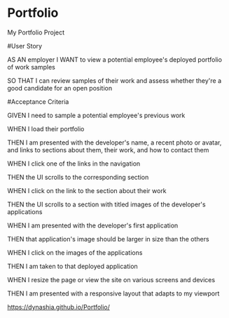 # Portfolio
My Portfolio Project

#User Story

AS AN employer
I WANT to view a potential employee's deployed portfolio of work samples

SO THAT I can review samples of their work and assess whether they're a good candidate for an open position

#Acceptance Criteria

GIVEN I need to sample a potential employee's previous work

WHEN I load their portfolio

THEN I am presented with the developer's name, a recent photo or avatar, and links to sections about them, their work, and how to contact them

WHEN I click one of the links in the navigation

THEN the UI scrolls to the corresponding section

WHEN I click on the link to the section about their work

THEN the UI scrolls to a section with titled images of the developer's applications

WHEN I am presented with the developer's first application

THEN that application's image should be larger in size than the others

WHEN I click on the images of the applications

THEN I am taken to that deployed application

WHEN I resize the page or view the site on various screens and devices

THEN I am presented with a responsive layout that adapts to my viewport


https://dynashia.github.io/Portfolio/
